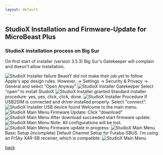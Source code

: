 ```yaml
---
layout: default
---
```


## StudioX Installation and Firmware-Update for MicroBeast Plus

### StudioX installation process on Big Sur

On first start of installer (version 3.5.3) Big Sur's Gatekeeper will complain and doesn't allow installation.

![StudioX Installer failure](https://trickx.github.io//images/beastx/studiox_installation_failure.png)
BeastY did not make their job yet to follow Apple's app design rules.
However, -> Settings -> Security & Privacy -> General and select "Open Anyway"
![StudioX Installer Gatekeeper](https://trickx.github.io//images/beastx/studiox_installation_gatekeeper.png)
Select "open" to install StudioX
![StudioX Installer granted](https://trickx.github.io//images/beastx/studiox_installation_granted.png)
Standard installer procedure: yes, yes, click, click, done.
![StudioX Installer Procedure](https://trickx.github.io//images/beastx/studiox_installer.png)
If USB2SIM is connected and driver installed properly. Select "connect".
![StudioX Installer USB device found](https://trickx.github.io//images/beastx/studiox_usb_device_found.png)
Welcome to the main menu.
![StudioX Main Menu](https://trickx.github.io//images/beastx/studiox_main_menu.png)
Firmware Update: Click "download"
![StudioX Main Menu](https://trickx.github.io//images/beastx/studiox_fw_update_available.png)
After download succeeded start firmware update.
![StudioX Main Menu](https://trickx.github.io//images/beastx/studiox_fw_downloaded.png)
Note: All configurations will be lost.
![StudioX Main Menu](https://trickx.github.io//images/beastx/studiox_fw_update_confirmation.png)
Firmware update in progress:
![StudioX Main Menu](https://trickx.github.io//images/beastx/studiox_update_in_progress.png)
Basic Setup (incomplete)
Default Channel Setup for Futaba-SBUS. I'm using an FrSky X4R-SB receiver, which is compatible:
![StudioX Main Menu](https://trickx.github.io//images/beastx/studiox_default_channel.png)

[back](./)
